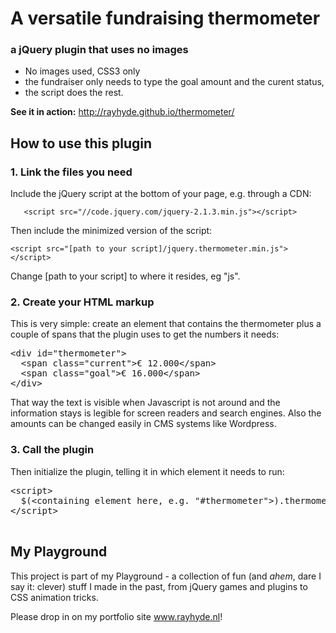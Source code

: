 <h1>A versatile fundraising thermometer</h1>
<h3>a jQuery plugin that uses no images</h3>
<ul>
	<li>No images used, CSS3 only</li>
	<li>the fundraiser only needs to type the goal amount and the curent status,</li>
	<li>the script does the rest.</li>
</ul>

<p><strong>See it in action:</strong> <a href="http://rayhyde.github.io/thermometer/">http://rayhyde.github.io/thermometer/</a></p>

<h2>How to use this plugin</h2>
<h3>1. Link the files you need</h3>
<p>Include the jQuery script at the bottom of your page, e.g. through a CDN:</p>
<p><code>	&lt;script src="//code.jquery.com/jquery-2.1.3.min.js"&gt;&lt;/script&gt;</code></p>
<p>Then include the minimized version of the script:</p>
<p><code>&lt;script src="[path to your script]/jquery.thermometer.min.js"&gt;&lt;/script&gt;</code></p>

<p>Change [path to your script] to where it resides, eg "js".</p>
<h3>2. Create your HTML markup</h3>
<p>This is very simple: create an element that contains the thermometer plus a couple of spans that the plugin uses to get the numbers it needs:</p>
<pre>&lt;div id="thermometer"&gt;
  &lt;span class="current"&gt;&euro; 12.000&lt;/span&gt;
  &lt;span class="goal"&gt;&euro; 16.000&lt;/span&gt;
&lt;/div&gt;</pre>
							
<p>That way the text is visible when Javascript is not around and the information stays is legible for screen readers and search engines. Also the amounts can be changed easily in CMS systems like Wordpress.</p>
<h3>3. Call the plugin</h3>
<p>Then initialize the plugin, telling it in which element it needs to run:</p>
<pre>
&lt;script&gt;
  $(&lt;containing element here, e.g. "#thermometer"&gt;).thermometer();
&lt;/script&gt;
	</pre>
<h2>My Playground</h2>

<p>This project is part of my Playground - a collection of fun (and <em>ahem</em>, dare I say it: clever) stuff I made in the past, from jQuery games and plugins to CSS animation tricks.</p>

<p>Please drop in on my portfolio site <a href="http://www.rayhyde.nl">www.rayhyde.nl</a>!</p>
